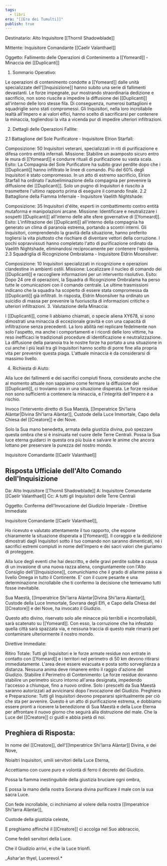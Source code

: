 ```yaml
---
tags:
  - libri
era: "[[Era dei Tumulti]]"
publish: true
---
```

Destinatario: Alto Inquisitore [[Thornil Shadowblade]]

Mittente: Inquisitore Comandante [[Caelir Valanthael]]

Oggetto: Fallimento delle Operazioni di Contenimento a [[Yomeard]] - Minaccia dei [[Duplicanti]]

1. Sommario Operativo:

Le operazioni di contenimento condotte a [[Yomeard]] dalle unità specializzate dell'[[Inquisizione]] hanno subito una serie di fallimenti devastanti. Le forze impegnate, pur mostrando straordinaria dedizione e sacrificio, non sono riuscite a impedire la diffusione dei [[Duplicanti]] all'interno delle loro stesse fila. Di conseguenza, numerosi battaglioni e squadriglie sono stati compromessi. Gli Inquisitori, nella loro incrollabile lealtà all'Impero e ai valori elfici, hanno scelto di sacrificarsi per contenere la minaccia, togliendosi la vita a vicenda pur di impedire ulteriori infiltrazioni.

2. Dettagli delle Operazioni Fallite:

2.1 Battaglione del Sole Purificatore - Inquisitore Elrion Starfall:

Composizione: 50 Inquisitori veterani, specializzati in riti di purificazione e difesa contro entità infernali.
Missione: Stabilire un avamposto sicuro entro le mura di [[Yomeard]] e condurre rituali di purificazione su vasta scala.
Esito: La Compagnia del Sole Purificatore ha subito gravi perdite dopo che i [[Duplicanti]] hanno infiltrato le linee di comando. Più del 60% degli Inquisitori è stato compromesso. In un atto di estremo sacrificio, Elrion Starfall ha ordinato l'autoeliminazione della compagnia per prevenire la diffusione dei [[Duplicanti]]. Solo un pugno di Inquisitori è riuscito a trasmettere l'ultimo rapporto prima di eseguire il comando finale.
2.2 Battaglione della Fiamma Infernale - Inquisitore Vaelith Nightshade:

Composizione: 35 Inquisitori d'élite, esperti in combattimento contro entità mutaforma e manipolazioni arcane.
Missione: Identificare e neutralizzare i sospetti [[Duplicanti]] all'interno delle alte sfere governative di [[Yomeard]].
Esito: L'infiltrazione dei [[Duplicanti]] all'interno della compagnia ha generato un clima di paranoia estrema, portando a scontri interni. Gli Inquisitori, comprendendo la gravità della situazione, hanno preferito togliersi la vita piuttosto che rischiare di diventare vettori della corruzione. I pochi sopravvissuti hanno completato l'atto di purificazione ordinato da Vaelith Nightshade, eliminandosi reciprocamente per contenere l'epidemia.
2.3 Squadriglia di Ricognizione Ombralama - Inquisitore Eldrin Moonsilver:

Composizione: 10 Inquisitori specializzati in ricognizione e operazioni clandestine in ambienti ostili.
Missione: Localizzare il nucleo di comando dei [[Duplicanti]] e raccogliere informazioni per un intervento risolutivo.
Esito: Dopo 24 ore di operazioni, la Squadra di Ricognizione Ombralama ha perso tutte le comunicazioni con il comando centrale. Le ultime trasmissioni indicano che la squadra ha scoperto di essere stata compromessa da [[Duplicanti]] già infiltrati. In risposta, Eldrin Moonsilver ha ordinato un suicidio di massa per prevenire la fuoriuscita di informazioni critiche o ulteriori infiltrazioni.
3. Valutazione della Minaccia:

I [[Duplicanti]], come li abbiamo chiamati, o specie aliena XY678, si sono dimostrati una minaccia di eccezionale gravità e con una capacità di infiltrazione senza precedenti. La loro abilità nel replicare fedelmente non solo l'aspetto, ma anche i comportamenti e i ricordi delle loro vittime, ha reso inefficaci le tradizionali procedure di identificazione e neutralizzazione. La diffusione della paranoia tra le nostre forze ha portato a una situazione in cui anche i più leali tra gli Inquisitori hanno scelto di porre fine alla propria vita per prevenire questa piaga. L'attuale minaccia è da considerarsi di massimo livello.

4. Richiesta di Aiuto:

Alla luce dei fallimenti e dei sacrifici compiuti finora, considerato anche che al momento attuale non sappiamo come fermare la diffusione dei [[Duplicanti]], ci troviamo ora in una situazione disperata. Le forze residue non sono sufficienti a contenere la minaccia, e l'integrità dell'Impero è a rischio.

Invoco l'intervento diretto di Sua Maestà, [[Imperatrice Shi'larra Alàntar|Divina Shi'larra Alàntar]], Custode della Luce Immortale, Capo della Chiesa del [[Creatore]] e dei Nove.

Solo la Sua mano benedetta, armata della giustizia divina, può spezzare questa ombra che si è insinuata nel cuore delle Terre Centrali. Possa la Sua luce eterna guidarci in questa ora più buia e salvare le anime che ancora lottano per preservare la purezza del nostro mondo.

Inquisitore Comandante
[[Caelir Valanthael]]

## Risposta Ufficiale dell'Alto Comando dell'Inquisizione

Da: Alto Inquisitore [[Thornil Shadowblade]]
A: Inquisitore Comandante [[Caelir Valanthael]]
Cc: A tutti gli Inquisitori delle Terre Centrali

Oggetto: Conferma dell'Invocazione del Giudizio Imperiale - Direttive Immediate

Inquisitore Comandante [[Caelir Valanthael]],

Ho ricevuto e valutato attentamente il tuo rapporto, che espone chiaramente la situazione disperata a [[Yomeard]]. Il coraggio e la dedizione dimostrati dagli Inquisitori sotto il tuo comando non saranno dimenticati, né i sacrifici estremi compiuti in nome dell'Impero e dei sacri valori che giuriamo di proteggere.

Alla luce degli eventi che hai descritto, e delle gravi perdite subite a causa di un invasione di una nuova razza aliena, congiuntamente con l'Alto Consiglio dell'[[Inquisizione]], comunichiamo che il grado di allarme passa a livello Omega in tutto il Continente.
E' con il cuore pesante e una determinazione incrollabile che ti confermo la decisione che temevamo tutti fosse inevitabile.

Sua Maestà, [[Imperatrice Shi'larra Alàntar|Divina Shi'larra Alantar]], Custode della Luce Immortale, Sovrana degli Elfi, e Capo della Chiesa del [[Creatore]] e dei Nove, ha invocato il Giudizio.

Questo atto divino, riservato solo alle minacce più terribili e incontrollabili, sarà scatenato su [[Yomeard]]. Con esso, la corruzione che ha infestato quella città sarà spazzata via, e nessuna traccia di questo male rimarrà per contaminare ulteriormente il nostro mondo.

Direttive Immediate:

Ritiro Totale: Tutti gli Inquisitori e le forze armate residue non entrate in contatto con [[Yomeard]] e i territori nel perimetro di 50 km devono ritirarsi immediatamente. L'area deve essere evacuata e posta sotto sorveglianza a distanza. Nessuna anima deve rimanere entro il raggio d'azione del Giudizio.
Stabilire il Perimetro di Contenimento: Le forze residue dovranno stabilire un perimetro sicuro intorno all'area designata, impedendo l'accesso a chiunque, fino a nuovo ordine. Solo i prescelti da Sua Maestà saranno autorizzati ad avvicinarsi dopo l'evocazione del Giudizio.
Preghiera e Preparazione: Tutti gli Inquisitori devono prepararsi spiritualmente per ciò che sta per avvenire. Questo è un atto di purificazione estrema, e dobbiamo essere pronti a ricevere la benedizione di Sua Maestà e della Luce Eterna per affrontare il nuovo giorno che seguirà alla distruzione del male.
Che la Luce del [[Creatore]] ci guidi e abbia pietà di noi.

## Preghiera di Risposta:

In nome del [[Creatore]], dell'[[Imperatrice Shi'larra Alàntar]] Divina, e dei Nove,

Noialtri Inquisitori, umili servitori della Luce Eterna,

Accettiamo con cuore puro e volontà di ferro il decreto del Giudizio.

Possa la fiamma inestinguibile della giustizia bruciare ogni ombra,

E possa la mano della nostra Sovrana divina purificare il male con la sua sacra Luce.

Con fede incrollabile, ci inchiniamo al volere della nostra [[Imperatrice Shi'larra Alàntar]],

Custode della giustizia celeste,

E preghiamo affinché il [[Creatore]] ci accolga nel Suo abbraccio,

Come fedeli servitori della Luce.

Che il Giudizio arrivi, e che la Luce trionfi.

_Ashar’an thyel, Lucerevol.*